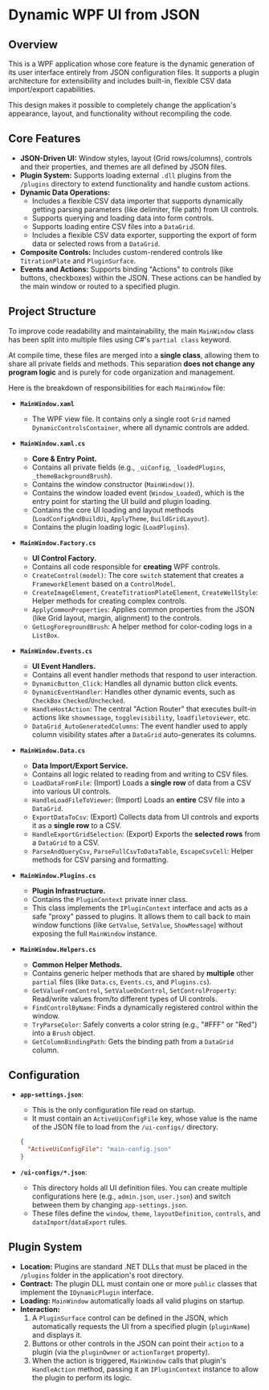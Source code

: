 ﻿# Dynamic WPF UI from JSON

## Overview

This is a WPF application whose core feature is the dynamic generation of its user interface entirely from JSON configuration files. It supports a plugin architecture for extensibility and includes built-in, flexible CSV data import/export capabilities.

This design makes it possible to completely change the application's appearance, layout, and functionality without recompiling the code.

## Core Features

* **JSON-Driven UI:** Window styles, layout (Grid rows/columns), controls and their properties, and themes are all defined by JSON files.
* **Plugin System:** Supports loading external `.dll` plugins from the `/plugins` directory to extend functionality and handle custom actions.
* **Dynamic Data Operations:**
    * Includes a flexible CSV data importer that supports dynamically getting parsing parameters (like delimiter, file path) from UI controls.
    * Supports querying and loading data into form controls.
    * Supports loading entire CSV files into a `DataGrid`.
    * Includes a flexible CSV data exporter, supporting the export of form data or selected rows from a `DataGrid`.
* **Composite Controls:** Includes custom-rendered controls like `TitrationPlate` and `PluginSurface`.
* **Events and Actions:** Supports binding "Actions" to controls (like buttons, checkboxes) within the JSON. These actions can be handled by the main window or routed to a specified plugin.

## Project Structure

To improve code readability and maintainability, the main `MainWindow` class has been split into multiple files using C#'s `partial class` keyword.

At compile time, these files are merged into a **single class**, allowing them to share all private fields and methods. This separation **does not change any program logic** and is purely for code organization and management.

Here is the breakdown of responsibilities for each `MainWindow` file:

* **`MainWindow.xaml`**
    * The WPF view file. It contains only a single root `Grid` named `DynamicControlsContainer`, where all dynamic controls are added.

* **`MainWindow.xaml.cs`**
    * **Core & Entry Point.**
    * Contains all private fields (e.g., `_uiConfig`, `_loadedPlugins`, `_themeBackgroundBrush`).
    * Contains the window constructor (`MainWindow()`).
    * Contains the window loaded event (`Window_Loaded`), which is the entry point for starting the UI build and plugin loading.
    * Contains the core UI loading and layout methods (`LoadConfigAndBuildUi`, `ApplyTheme`, `BuildGridLayout`).
    * Contains the plugin loading logic (`LoadPlugins`).

* **`MainWindow.Factory.cs`**
    * **UI Control Factory.**
    * Contains all code responsible for **creating** WPF controls.
    * `CreateControl(model)`: The core `switch` statement that creates a `FrameworkElement` based on a `ControlModel`.
    * `CreateImageElement`, `CreateTitrationPlateElement`, `CreateWellStyle`: Helper methods for creating complex controls.
    * `ApplyCommonProperties`: Applies common properties from the JSON (like Grid layout, margin, alignment) to the controls.
    * `GetLogForegroundBrush`: A helper method for color-coding logs in a `ListBox`.

* **`MainWindow.Events.cs`**
    * **UI Event Handlers.**
    * Contains all event handler methods that respond to user interaction.
    * `DynamicButton_Click`: Handles all dynamic button click events.
    * `DynamicEventHandler`: Handles other dynamic events, such as `CheckBox` `Checked`/`Unchecked`.
    * `HandleHostAction`: The central "Action Router" that executes built-in actions like `showmessage`, `togglevisibility`, `loadfiletoviewer`, etc.
    * `DataGrid_AutoGeneratedColumns`: The event handler used to apply column visibility states after a `DataGrid` auto-generates its columns.

* **`MainWindow.Data.cs`**
    * **Data Import/Export Service.**
    * Contains all logic related to reading from and writing to CSV files.
    * `LoadDataFromFile`: (Import) Loads a **single row** of data from a CSV into various UI controls.
    * `HandleLoadFileToViewer`: (Import) Loads an **entire** CSV file into a `DataGrid`.
    * `ExportDataToCsv`: (Export) Collects data from UI controls and exports it as a **single row** to a CSV.
    * `HandleExportGridSelection`: (Export) Exports the **selected rows** from a `DataGrid` to a CSV.
    * `ParseAndQueryCsv`, `ParseFullCsvToDataTable`, `EscapeCsvCell`: Helper methods for CSV parsing and formatting.

* **`MainWindow.Plugins.cs`**
    * **Plugin Infrastructure.**
    * Contains the `PluginContext` private inner class.
    * This class implements the `IPluginContext` interface and acts as a safe "proxy" passed to plugins. It allows them to call back to main window functions (like `GetValue`, `SetValue`, `ShowMessage`) without exposing the full `MainWindow` instance.

* **`MainWindow.Helpers.cs`**
    * **Common Helper Methods.**
    * Contains generic helper methods that are shared by **multiple** other `partial` files (like `Data.cs`, `Events.cs`, and `Plugins.cs`).
    * `GetValueFromControl`, `SetValueOnControl`, `SetControlProperty`: Read/write values from/to different types of UI controls.
    * `FindControlByName`: Finds a dynamically registered control within the window.
    * `TryParseColor`: Safely converts a color string (e.g., "#FFF" or "Red") into a `Brush` object.
    * `GetColumnBindingPath`: Gets the binding path from a `DataGrid` column.

## Configuration

* **`app-settings.json`**:
    * This is the only configuration file read on startup.
    * It must contain an `ActiveUiConfigFile` key, whose value is the name of the JSON file to load from the `/ui-configs/` directory.
    ```json
    {
      "ActiveUiConfigFile": "main-config.json"
    }
    ```

* **`/ui-configs/*.json`**:
    * This directory holds all UI definition files. You can create multiple configurations here (e.g., `admin.json`, `user.json`) and switch between them by changing `app-settings.json`.
    * These files define the `window`, `theme`, `layoutDefinition`, `controls`, and `dataImport`/`dataExport` rules.

## Plugin System

* **Location:** Plugins are standard .NET DLLs that must be placed in the `/plugins` folder in the application's root directory.
* **Contract:** The plugin DLL must contain one or more `public` classes that implement the `IDynamicPlugin` interface.
* **Loading:** `MainWindow` automatically loads all valid plugins on startup.
* **Interaction:**
    1.  A `PluginSurface` control can be defined in the JSON, which automatically requests the UI from a specified plugin (`pluginName`) and displays it.
    2.  Buttons or other controls in the JSON can point their `action` to a plugin (via the `pluginOwner` or `actionTarget` property).
    3.  When the action is triggered, `MainWindow` calls that plugin's `HandleAction` method, passing it an `IPluginContext` instance to allow the plugin to perform its logic.